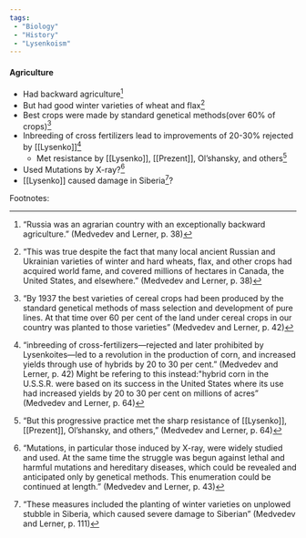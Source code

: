 ```yaml
---
tags:
 - "Biology"
 - "History"
 - "Lysenkoism"
---
```

#### Agriculture
 - Had backward agriculture[^1]
 - But had good winter varieties of wheat and flax[^2]
 - Best crops were made by standard genetical methods(over 60% of crops)[^3]
 - Inbreeding of cross fertilizers lead to improvements of 20-30% rejected by [[Lysenko]][^4]
	 - Met resistance by  [[Lysenko]], [[Prezent]], Ol’shansky, and others[^6]
 - Used Mutations by X-ray?[^5]
 - [[Lysenko]] caused damage in Siberia[^7]?


Footnotes:

[^1]:“Russia was an agrarian country with an exceptionally backward agriculture.” (Medvedev and Lerner, p. 38)

[^2]:“This was true despite the fact that many local ancient  Russian and Ukrainian varieties of winter and hard wheats,  flax, and other crops had acquired world fame, and covered  millions of hectares in Canada, the United States, and elsewhere.”  (Medvedev and Lerner, p. 38)

[^3]:“By 1937 the best varieties of cereal crops had been produced  by the standard genetical methods of mass selection and  development of pure lines. At that time over 60 per cent of  the land under cereal crops in our country was planted to  those varieties”  (Medvedev and Lerner, p. 42)

[^4]:“inbreeding of cross-fertilizers—rejected and later prohibited by Lysenkoites—led to a revolution in the production of corn, and increased yields through use of hybrids by 20 to 30 per cent.” (Medvedev and Lerner, p. 42) Might be refering to this instead:"hybrid corn in the  U.S.S.R. were based on its success in the United States where its use had increased yields by 20 to 30 per cent on millions  of acres”  (Medvedev and Lerner, p. 64)

[^5]:“Mutations, in particular those induced by X-ray, were widely studied and used. At the same time the struggle was begun against lethal and harmful mutations and hereditary diseases, which could be revealed and anticipated only by genetical methods. This enumeration could be continued at length.” (Medvedev and Lerner, p. 43)

[^6]:“But this progressive practice met the  sharp resistance of [[Lysenko]], [[Prezent]], Ol’shansky, and others,”  (Medvedev and Lerner, p. 64)

[^7]:“These measures included the  planting of winter varieties on unplowed stubble in Siberia,  which caused severe damage to Siberian”  (Medvedev and Lerner, p. 111)